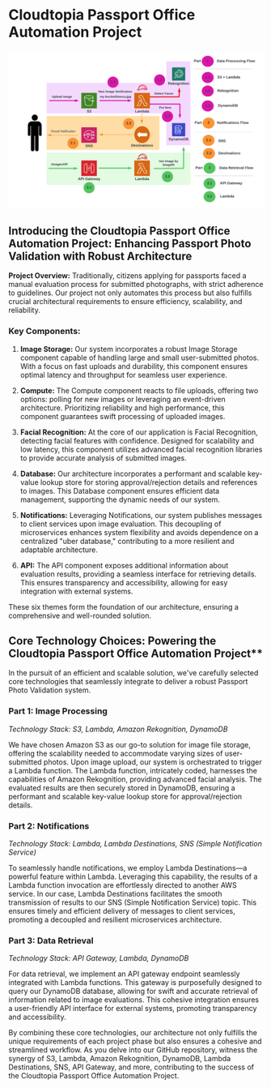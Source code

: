 # Cloudtopia Passport Office Automation Project

![Cloudtopia Passport Office Automation](CloudtopiaPassportPhotoAutomation.png)

## Introducing the Cloudtopia Passport Office Automation Project: Enhancing Passport Photo Validation with Robust Architecture

**Project Overview:**
Traditionally, citizens applying for passports faced a manual evaluation process for submitted photographs, with strict adherence to guidelines. Our project not only automates this process but also fulfills crucial architectural requirements to ensure efficiency, scalability, and reliability.

### Key Components:

1. **Image Storage:**
   Our system incorporates a robust Image Storage component capable of handling large and small user-submitted photos. With a focus on fast uploads and durability, this component ensures optimal latency and throughput for seamless user experience.

2. **Compute:**
   The Compute component reacts to file uploads, offering two options: polling for new images or leveraging an event-driven architecture. Prioritizing reliability and high performance, this component guarantees swift processing of uploaded images.

3. **Facial Recognition:**
   At the core of our application is Facial Recognition, detecting facial features with confidence. Designed for scalability and low latency, this component utilizes advanced facial recognition libraries to provide accurate analysis of submitted images.

4. **Database:**
   Our architecture incorporates a performant and scalable key-value lookup store for storing approval/rejection details and references to images. This Database component ensures efficient data management, supporting the dynamic needs of our system.

5. **Notifications:**
   Leveraging Notifications, our system publishes messages to client services upon image evaluation. This decoupling of microservices enhances system flexibility and avoids dependence on a centralized "uber database," contributing to a more resilient and adaptable architecture.

6. **API:**
   The API component exposes additional information about evaluation results, providing a seamless interface for retrieving details. This ensures transparency and accessibility, allowing for easy integration with external systems.

These six themes form the foundation of our architecture, ensuring a comprehensive and well-rounded solution. 

## Core Technology Choices: Powering the Cloudtopia Passport Office Automation Project**

In the pursuit of an efficient and scalable solution, we've carefully selected core technologies that seamlessly integrate to deliver a robust Passport Photo Validation system.

### Part 1: Image Processing

*Technology Stack: S3, Lambda, Amazon Rekognition, DynamoDB*

We have chosen Amazon S3 as our go-to solution for image file storage, offering the scalability needed to accommodate varying sizes of user-submitted photos. Upon image upload, our system is orchestrated to trigger a Lambda function. The Lambda function, intricately coded, harnesses the capabilities of Amazon Rekognition, providing advanced facial analysis. The evaluated results are then securely stored in DynamoDB, ensuring a performant and scalable key-value lookup store for approval/rejection details.

### Part 2: Notifications

*Technology Stack: Lambda, Lambda Destinations, SNS (Simple Notification Service)*

To seamlessly handle notifications, we employ Lambda Destinations—a powerful feature within Lambda. Leveraging this capability, the results of a Lambda function invocation are effortlessly directed to another AWS service. In our case, Lambda Destinations facilitates the smooth transmission of results to our SNS (Simple Notification Service) topic. This ensures timely and efficient delivery of messages to client services, promoting a decoupled and resilient microservices architecture.

### Part 3: Data Retrieval

*Technology Stack: API Gateway, Lambda, DynamoDB*

For data retrieval, we implement an API gateway endpoint seamlessly integrated with Lambda functions. This gateway is purposefully designed to query our DynamoDB database, allowing for swift and accurate retrieval of information related to image evaluations. This cohesive integration ensures a user-friendly API interface for external systems, promoting transparency and accessibility.

By combining these core technologies, our architecture not only fulfills the unique requirements of each project phase but also ensures a cohesive and streamlined workflow. As you delve into our GitHub repository, witness the synergy of S3, Lambda, Amazon Rekognition, DynamoDB, Lambda Destinations, SNS, API Gateway, and more, contributing to the success of the Cloudtopia Passport Office Automation Project.

